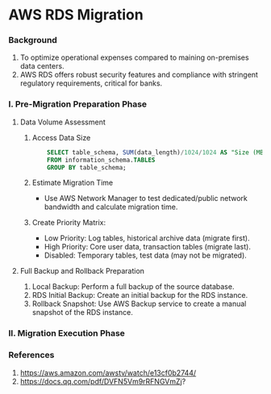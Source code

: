# AWS RDS Migration

### Background
1. To optimize operational expenses compared to maining on-premises data centers.
2. AWS RDS offers robust security features and compliance with stringent regulatory requirements, critical for banks.

### I. Pre-Migration Preparation Phase
1. Data Volume Assessment
    1. Access Data Size
        ```sql
            SELECT table_schema, SUM(data_length)/1024/1024 AS "Size (MB)"
            FROM information_schema.TABLES
            GROUP BY table_schema;
        ```
    2. Estimate Migration Time
        - Use AWS Network Manager to test dedicated/public network bandwidth and calculate migration time.

    3. Create Priority Matrix:
        - Low Priority: Log tables, historical archive data (migrate first).
        - High Priority: Core user data, transaction tables (migrate last).
        - Disabled: Temporary tables, test data (may not be migrated).

2. Full Backup and Rollback Preparation
    1. Local Backup: Perform a full backup of the source database.
    2. RDS Initial Backup: Create an initial backup for the RDS instance.
    3. Rollback Snapshot: Use AWS Backup service to create a manual snapshot of the RDS instance.

### II. Migration Execution Phase


### References
1. https://aws.amazon.com/awstv/watch/e13cf0b2744/
2. https://docs.qq.com/pdf/DVFN5Vm9rRFNGVmZj?

